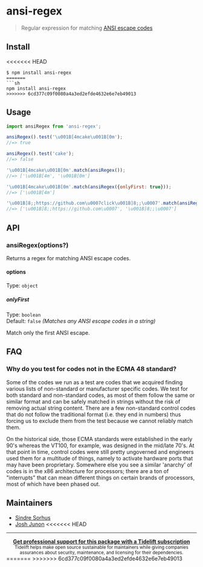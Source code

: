 # ansi-regex

> Regular expression for matching [ANSI escape codes](https://en.wikipedia.org/wiki/ANSI_escape_code)

## Install

<<<<<<< HEAD
```
$ npm install ansi-regex
=======
```sh
npm install ansi-regex
>>>>>>> 6cd377c09f0080a4a3ed2efde4632e6e7eb49013
```

## Usage

```js
import ansiRegex from 'ansi-regex';

ansiRegex().test('\u001B[4mcake\u001B[0m');
//=> true

ansiRegex().test('cake');
//=> false

'\u001B[4mcake\u001B[0m'.match(ansiRegex());
//=> ['\u001B[4m', '\u001B[0m']

'\u001B[4mcake\u001B[0m'.match(ansiRegex({onlyFirst: true}));
//=> ['\u001B[4m']

'\u001B]8;;https://github.com\u0007click\u001B]8;;\u0007'.match(ansiRegex());
//=> ['\u001B]8;;https://github.com\u0007', '\u001B]8;;\u0007']
```

## API

### ansiRegex(options?)

Returns a regex for matching ANSI escape codes.

#### options

Type: `object`

##### onlyFirst

Type: `boolean`\
Default: `false` *(Matches any ANSI escape codes in a string)*

Match only the first ANSI escape.

## FAQ

### Why do you test for codes not in the ECMA 48 standard?

Some of the codes we run as a test are codes that we acquired finding various lists of non-standard or manufacturer specific codes. We test for both standard and non-standard codes, as most of them follow the same or similar format and can be safely matched in strings without the risk of removing actual string content. There are a few non-standard control codes that do not follow the traditional format (i.e. they end in numbers) thus forcing us to exclude them from the test because we cannot reliably match them.

On the historical side, those ECMA standards were established in the early 90's whereas the VT100, for example, was designed in the mid/late 70's. At that point in time, control codes were still pretty ungoverned and engineers used them for a multitude of things, namely to activate hardware ports that may have been proprietary. Somewhere else you see a similar 'anarchy' of codes is in the x86 architecture for processors; there are a ton of "interrupts" that can mean different things on certain brands of processors, most of which have been phased out.

## Maintainers

- [Sindre Sorhus](https://github.com/sindresorhus)
- [Josh Junon](https://github.com/qix-)
<<<<<<< HEAD

---

<div align="center">
	<b>
		<a href="https://tidelift.com/subscription/pkg/npm-ansi-regex?utm_source=npm-ansi-regex&utm_medium=referral&utm_campaign=readme">Get professional support for this package with a Tidelift subscription</a>
	</b>
	<br>
	<sub>
		Tidelift helps make open source sustainable for maintainers while giving companies<br>assurances about security, maintenance, and licensing for their dependencies.
	</sub>
</div>
=======
>>>>>>> 6cd377c09f0080a4a3ed2efde4632e6e7eb49013
